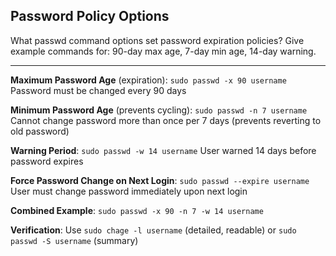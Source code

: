 ## Password Policy Options

What passwd command options set password expiration policies? Give example commands for: 90-day max age, 7-day min age, 14-day warning.

---

**Maximum Password Age** (expiration):
`sudo passwd -x 90 username`
Password must be changed every 90 days

**Minimum Password Age** (prevents cycling):
`sudo passwd -n 7 username`
Cannot change password more than once per 7 days (prevents reverting to old password)

**Warning Period**:
`sudo passwd -w 14 username`
User warned 14 days before password expires

**Force Password Change on Next Login**:
`sudo passwd --expire username`
User must change password immediately upon next login

**Combined Example**:
`sudo passwd -x 90 -n 7 -w 14 username`

**Verification**: Use `sudo chage -l username` (detailed, readable) or `sudo passwd -S username` (summary)

